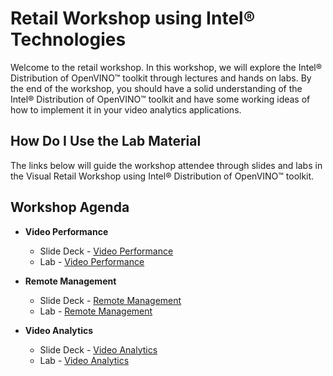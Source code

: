# Retail Workshop using Intel® Technologies
Welcome to the retail workshop. In this workshop, we will explore the Intel® Distribution of OpenVINO™ toolkit through lectures and hands on labs. By the end of the workshop, you should have a solid understanding of the Intel® Distribution of OpenVINO™ toolkit and have some working ideas of how to implement it in your video analytics applications.
## How Do I Use the Lab Material
The links below will guide the workshop attendee through slides and labs in the Visual Retail Workshop using Intel® Distribution of OpenVINO™ toolkit.

## Workshop Agenda
<!--* **Setup and deployment**
    - Slide Deck -
    - Lab - [Setup and deployment](./Setup_and_deployment.md)-->


* **Video Performance**
  - Slide Deck - [Video Performance](./Presentations/VideoPerformance.pdf)
  - Lab - [Video Performance](./Video_Performance/README.md)


* **Remote Management**
  - Slide Deck - [Remote Management](./Presentations/RemoteManagement.pdf)
  - Lab - [Remote Management](./Remote_Management/README.md)


* **Video Analytics**
    - Slide Deck - [Video Analytics](./Presentations/VideoAnalytics.pdf)
    - Lab - [Video Analytics](./Video_Analytics/README.md)
